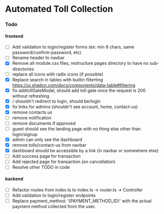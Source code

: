 # Automated Toll Collection

### Todo

#### frontend

<!-- drop database TollCollection; create database TollCollection -->

- [ ] Add validation to login/register forms (ex: min 8 chars, same password/confirm-password, etc)
- [ ] Rename header to navbar
- [x] Remove all module.css files, restructure pages directory to have no sub-directories
- [ ] replace all icons with radix icons (if possible)
- [x] Replace search in tables with builtin filterting https://ui.shadcn.com/docs/components/data-table#filtering
- [x] fix addtollGateModal, should add toll gate once the request is 200 without refreshing
- [x] / shouldn't redirect to login, should be/login
- [x] fix links for admins (shouldn't see account, home, contact-us)
- [x] remove contacts us
- [ ] remove notification
- [ ] remove documents if approved
- [ ] guest should see the landing page with no thing else other than login/signup
- [x] admin can only see the dashboard
- [x] remove tolls/contact-us from navbar
- [x] dashboard should be accessible by a link (in navbar or somewhere else)
- [ ] Add success page for transaction
- [ ] Add rejected page for transaction (on cancellation)
- [ ] Resolve other TODO in code

#### backend

- [ ] Refactor routes from index.ts to index.ts -> router.ts -> Controller
- [ ] Add validation to login/register endpoints
- [ ] Replace payment_method: '{PAYMENT_METHOD_ID}' with the actual payment method collected from the user.
